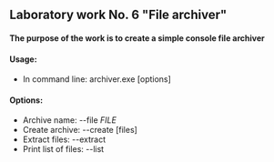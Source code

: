 ## Laboratory work No. 6 "File archiver"
#### The purpose of the work is to create a simple console file archiver
#### Usage:
* In command line: archiver.exe [options]
#### Options:
* Archive name: --file *FILE*
* Create archive: --create [files]
* Extract files: --extract
* Print list of files: --list